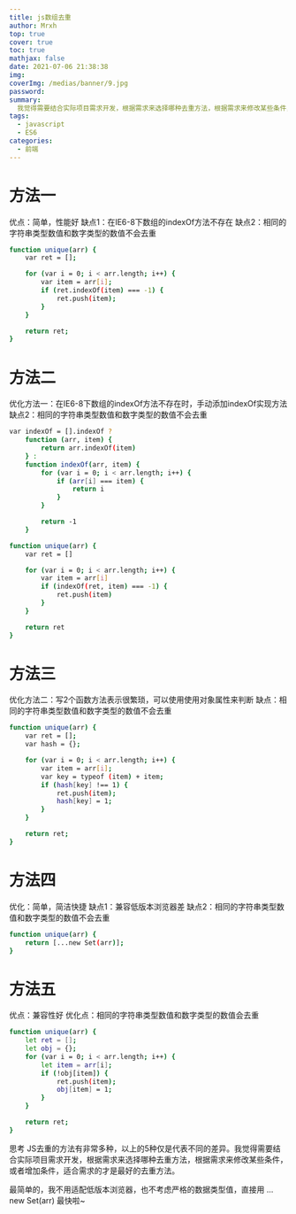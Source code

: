 ```yaml
---
title: js数组去重
author: Mrxh
top: true
cover: true
toc: true
mathjax: false
date: 2021-07-06 21:38:38
img:
coverImg: /medias/banner/9.jpg
password:
summary: 
  我觉得需要结合实际项目需求开发，根据需求来选择哪种去重方法，根据需求来修改某些条件，或者增加条件，适合需求的才是最好的去重方法。
tags:
  - javascript
  - ES6
categories:
  - 前端
---
```




# 方法一

优点：简单，性能好 缺点1：在IE6-8下数组的indexOf方法不存在 缺点2：相同的字符串类型数值和数字类型的数值不会去重

```bash
function unique(arr) {
    var ret = [];

    for (var i = 0; i < arr.length; i++) {
        var item = arr[i];
        if (ret.indexOf(item) === -1) {
            ret.push(item);
        }
    }

    return ret;
}
```

# 方法二

优化方法一：在IE6-8下数组的indexOf方法不存在时，手动添加indexOf实现方法 缺点2：相同的字符串类型数值和数字类型的数值不会去重

```bash
var indexOf = [].indexOf ?
    function (arr, item) {
        return arr.indexOf(item)
    } :
    function indexOf(arr, item) {
        for (var i = 0; i < arr.length; i++) {
            if (arr[i] === item) {
                return i
            }
        }

        return -1
    }

function unique(arr) {
    var ret = []

    for (var i = 0; i < arr.length; i++) {
        var item = arr[i]
        if (indexOf(ret, item) === -1) {
            ret.push(item)
        }
    }

    return ret
}
```

# 方法三

优化方法二：写2个函数方法表示很繁琐，可以使用使用对象属性来判断 缺点：相同的字符串类型数值和数字类型的数值不会去重

```bash
function unique(arr) {
    var ret = [];
    var hash = {};

    for (var i = 0; i < arr.length; i++) {
        var item = arr[i];
        var key = typeof (item) + item;
        if (hash[key] !== 1) {
            ret.push(item);
            hash[key] = 1;
        }
    }

    return ret;
}
```

# 方法四

优化：简单，简洁快捷 缺点1：兼容低版本浏览器差 缺点2：相同的字符串类型数值和数字类型的数值不会去重

```bash
function unique(arr) {
    return [...new Set(arr)];
}
```

# 方法五

优点：兼容性好 优化点：相同的字符串类型数值和数字类型的数值会去重

```bash
function unique(arr) {
    let ret = [];
    let obj = {};
    for (var i = 0; i < arr.length; i++) {
        let item = arr[i];
        if (!obj[item]) {
            ret.push(item);
            obj[item] = 1;
        }
    }

    return ret;
}
```

思考
JS去重的方法有非常多种，以上的5种仅是代表不同的差异。我觉得需要结合实际项目需求开发，根据需求来选择哪种去重方法，根据需求来修改某些条件，或者增加条件，适合需求的才是最好的去重方法。

最简单的，我不用适配低版本浏览器，也不考虑严格的数据类型值，直接用 …new Set(arr) 最快啦~
